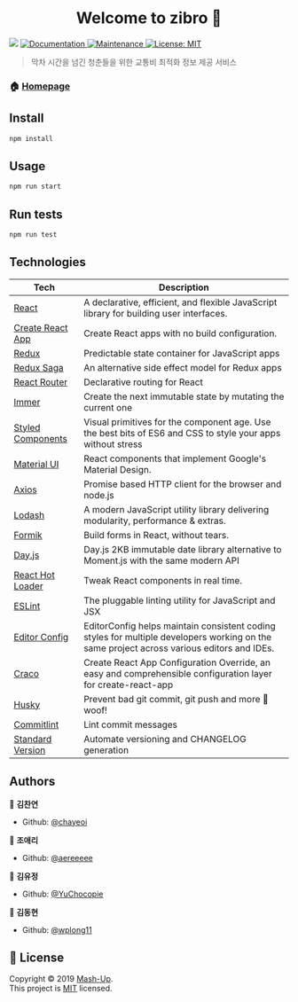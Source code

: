 <h1 align="center">Welcome to zibro 👋</h1>
<p>
  <img src="https://img.shields.io/badge/version-0.1.0-blue.svg?cacheSeconds=2592000" />
  <a href="https://github.com/mash-up-kr/zibro#readme">
    <img alt="Documentation" src="https://img.shields.io/badge/documentation-yes-brightgreen.svg" target="_blank" />
  </a>
  <a href="https://github.com/mash-up-kr/zibro/graphs/commit-activity">
    <img alt="Maintenance" src="https://img.shields.io/badge/Maintained%3F-yes-green.svg" target="_blank" />
  </a>
  <a href="https://github.com/mash-up-kr/zibro/blob/master/LICENSE">
    <img alt="License: MIT" src="https://img.shields.io/badge/License-MIT-yellow.svg" target="_blank" />
  </a>
</p>

> 막차 시간을 넘긴 청춘들을 위한 교통비 최적화 정보 제공 서비스

### 🏠 [Homepage](https://zibro.netlify.com)

## Install

```sh
npm install
```

## Usage

```sh
npm run start
```

## Run tests

```sh
npm run test
```

## Technologies

| **Tech** | **Description** |
|----------|-------|
| [React](https://facebook.github.io/react/) | A declarative, efficient, and flexible JavaScript library for building user interfaces. |
| [Create React App](https://facebook.github.io/create-react-app/) | Create React apps with no build configuration. |
| [Redux](https://redux.js.org) | Predictable state container for JavaScript apps |
| [Redux Saga](https://redux-saga.js.org/) | An alternative side effect model for Redux apps |
| [React Router](https://reacttraining.com/react-router/) | Declarative routing for React |
| [Immer](https://github.com/immerjs/immer) | Create the next immutable state by mutating the current one |
| [Styled Components](https://www.styled-components.com/) | Visual primitives for the component age. Use the best bits of ES6 and CSS to style your apps without stress |
| [Material UI](https://material-ui.com/) | React components that implement Google's Material Design. |
| [Axios](https://github.com/axios/axios) | Promise based HTTP client for the browser and node.js |
| [Lodash](https://lodash.com/) | A modern JavaScript utility library delivering modularity, performance & extras. |
| [Formik](https://jaredpalmer.com/formik/) | Build forms in React, without tears. |
| [Day.js](https://github.com/iamkun/dayjs) | Day.js 2KB immutable date library alternative to Moment.js with the same modern API |
| [React Hot Loader](http://gaearon.github.io/react-hot-loader/) | Tweak React components in real time. |
| [ESLint](https://eslint.org/) | The pluggable linting utility for JavaScript and JSX |
| [Editor Config](https://editorconfig.org) | EditorConfig helps maintain consistent coding styles for multiple developers working on the same project across various editors and IDEs. |
| [Craco](https://github.com/sharegate/craco) | Create React App Configuration Override, an easy and comprehensible configuration layer for create-react-app |
| [Husky](https://github.com/typicode/husky) | Prevent bad git commit, git push and more 🐶 woof! |
| [Commitlint](https://commitlint.js.org) | Lint commit messages |
| [Standard Version](https://github.com/conventional-changelog/standard-version) | Automate versioning and CHANGELOG generation |

## Authors

👤 **김찬연**

* Github: [@chayeoi](https://github.com/chayeoi)

👤 **조애리**

* Github: [@aereeeee](https://github.com/aereeeee)

👤 **김유정**

* Github: [@YuChocopie](https://github.com/YuChocopie)

👤 **김동현**

* Github: [@wplong11](https://github.com/wplong11)

## 📝 License

Copyright © 2019 [Mash-Up](https://github.com/mash-up-kr).<br />
This project is [MIT](https://github.com/mash-up-kr/zibro/blob/master/LICENSE) licensed.
